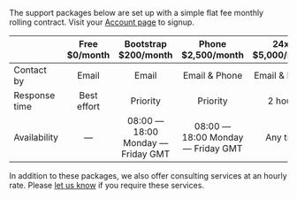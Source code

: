 <!-- usedin: [ _general/account/support.md] -->

The support packages below are set up with a simple flat fee monthly rolling contract. Visit your [Account page](https://app.cloud66.com/support) to signup.



| 			  | Free $0/month    | Bootstrap $200/month  | Phone $2,500/month |24x7 $5,000/month |
| ------------- |:-------------:| :-----:| :------------------:|:----------------:|
| Contact by	     | Email | Email |Email & Phone	| Email & Phone	|
| Response time	    | Best effort      |  Priority |Priority | 2 hours|
| Availability	 | —      |    08:00 — 18:00 Monday — Friday GMT | 08:00 — 18:00 Monday — Friday GMT | Any time |


In addition to these packages, we also offer consulting services at an hourly rate. Please [let us know](mailto:hello@cloud66.com) if you require these services.
